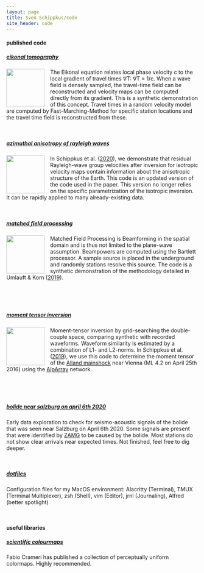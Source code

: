 ```yaml
---
layout: page
title: Sven Schippkus/code
site_header: code
---
```


#### published code

##### [eikonal tomography](https://github.com/schipp/eikonal_tomography)

<img src="/home/data/eikonal_preview.png" width="100px" style="float:left; padding-right:15px">

The Eikonal equation relates local phase velocity c to the local gradient of travel times ∇T: ∇T = 1/c. When a wave field is densely sampled, the travel-time field can be reconstructed and velocity maps can be computed directly from its gradient. This is a synthetic demonstration of this concept. Travel times in a random velocity model are computed by Fast-Marching-Method for specific station locations and the travel time field is reconstructed from these.

&nbsp;

##### [azimuthal anisotropy of rayleigh waves](https://github.com/schipp/azimuthal_anisotropy)
<img src="/home/data/aniso_preview.png" width="100px" style="float:left; padding-right:15px">

In Schippkus et al. ([2020](http://doi.org/10.1093/gji/ggz565)), we demonstrate that residual Rayleigh-wave group velocities after inversion for isotropic velocity maps contain information about the anisotropic structure of the Earth. This code is an updated version of the code used in the paper. This version no longer relies on the specific parametrization of the isotropic inversion. It can be rapidly applied to many already-existing data.

&nbsp;

##### [matched field processing](https://github.com/schipp/matched_field_processing)

<img src="/home/data/mfp_preview.png" width="100px" style="float:left; padding-right:15px">

Matched Field Processing is Beamforming in the spatial domain and is thus not limited to the plane-wave assumption. Beampowers are computed using the Bartlett processor. A sample source is placed in the underground and randomly stations resolve this source. The code is a synthetic demonstration of the methodology detailed in Umlauft & Korn ([2019](http://doi.org/10.1093/gji/ggz385)).

&nbsp;

&nbsp;

##### [moment tensor inversion](https://github.com/schipp/moment_tensor_inversion)

<img src="/home/data/mt_preview.png" width="100px" style="float:left; padding-right:15px">

Moment-tensor inversion by grid-searching the double-couple space, comparing synthetic with recorded waveforms. Waveform similarity is estimated by a combination of L1- and L2-norms. In Schippkus et al. ([2019](http://doi.org/10.17738/ajes.2019.0010)), we use this code to determine the moment tensor of the [Alland mainshock](https://www.zamg.ac.at/cms/de/geophysik/news/kraeftiges-erdbeben-im-osten-oesterreichs) near Vienna (ML 4.2 on April 25th 2016) using the [AlpArray](http://www.alparray.ethz.ch) network.

&nbsp;

&nbsp;

##### [bolide near salzburg on april 6th 2020](https://github.com/schipp/bolide_salzburg)

Early data exploration to check for seismo-acoustic signals of the bolide that was seen near Salzburg on April 6th 2020. Some signals are present that were identified by [ZAMG](https://www.zamg.ac.at/cms/de/geophysik/news/feuerkugel-ueber-oesterreich-wurde-seismisch-registriert) to be caused by the bolide. Most stations do not show clear arrivals near expected times. Not finished, feel free to dig deeper.

&nbsp;

##### [dotfiles](https://github.com/schipp/dot)

Configuration files for my MacOS environment: Alacritty (Terminal), TMUX (Terminal Multiplexer), zsh (Shell), vim (Editor), jrnl (Journaling), Alfred (better spotlight)

&nbsp;

#### useful libraries

##### [scientific colourmaps](http://www.fabiocrameri.ch/colourmaps.php)

Fabio Crameri has published a collection of perceptually uniform colormaps. Highly recommended.
